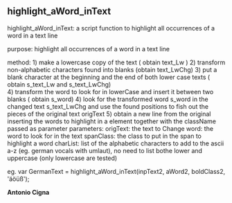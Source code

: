 highlight_aWord_inText
----------------------
highlight_aWord_inText: a script function to  highlight all occurrences of a word in a text line

purpose: highlight all occurrences of a word in a text line

method:
	1) make a lowercase copy of the text  ( obtain text_Lw ) 
	2) transform non-alphabetic characters found  into blanks (obtain text_LwChg)
	3) put a blank character at the beginning and the end of both lower case texts ( obtain s_text_Lw and s_text_LwChg)  
	4) transform the word to look for in lowerCase and insert it between two blanks ( obtain s_word)
	4) look for the transformed word s_word in the changed text s_text_LwChg and use the found positions to fish out the pieces of the original text origText
	5) obtain a new line from the original inserting the words to highlight in a <span> element together with the className passed as parameter	
parameters:
	origText:  the text to Change
	word:      the word to look for in the text
	spanClass: the class to put in the span to highlight a word	
	charList:  list of the alphabetic characters to add to the ascii a-z (eg. german vocals with umlaut), no need to list bothe lower and uppercase (only lowercase are tested)     


eg. 
	var GermanText  = highlight_aWord_inText(inpText2, aWord2, boldClass2, 'äöüß'); 


**Antonio Cigna**

